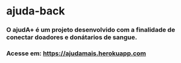 # ajuda-back

### O ajudA+ é um projeto desenvolvido com a finalidade de conectar doadores e donátarios de sangue.
### Acesse em: https://ajudamais.herokuapp.com
